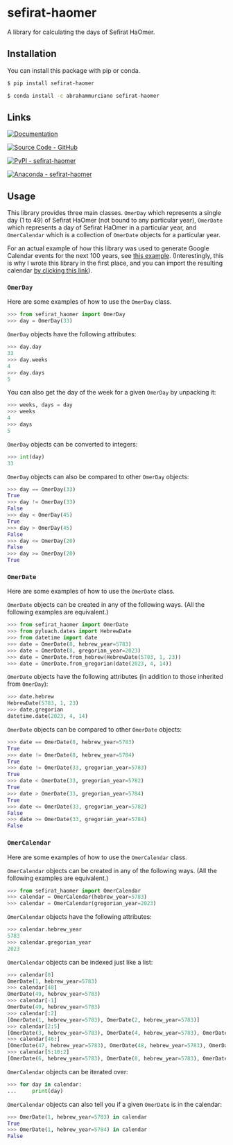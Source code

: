# sefirat-haomer
A library for calculating the days of Sefirat HaOmer.

## Installation

You can install this package with pip or conda.
```sh
$ pip install sefirat-haomer
```
```sh
$ conda install -c abrahammurciano sefirat-haomer
```

## Links

[![Documentation](https://img.shields.io/badge/Documentation-C61C3E?style=for-the-badge&logo=Read+the+Docs&logoColor=%23FFFFFF)](https://abrahammurciano.github.io/python-sefirat-haomer)

[![Source Code - GitHub](https://img.shields.io/badge/Source_Code-GitHub-181717?style=for-the-badge&logo=GitHub&logoColor=%23FFFFFF)](https://github.com/abrahammurciano/python-sefirat-haomer.git)

[![PyPI - sefirat-haomer](https://img.shields.io/badge/PyPI-sefirat_haomer-006DAD?style=for-the-badge&logo=PyPI&logoColor=%23FFD242)](https://pypi.org/project/sefirat-haomer/)

[![Anaconda - sefirat-haomer](https://img.shields.io/badge/Anaconda-sefirat_haomer-44A833?style=for-the-badge&logo=Anaconda&logoColor=%23FFFFFF)](https://anaconda.org/abrahammurciano/sefirat-haomer)

## Usage

This library provides three main classes. `OmerDay` which represents a single day (1 to 49) of Sefirat HaOmer (not bound to any particular year), `OmerDate` which represents a day of Sefirat HaOmer in a particular year, and `OmerCalendar` which is a collection of `OmerDate` objects for a particular year.

For an actual example of how this library was used to generate Google Calendar events for the next 100 years, see [this example](expamples/google_calendar.py). (Interestingly, this is why I wrote this library in the first place, and you can import the resulting calendar [by clicking this link](https://calendar.google.com/calendar/u/0?cid=Mzc3OTA0MzIwMDY3Y2NiNjY3NmZjNDBmMzZmZjlkYzA5ZWQ3NzY0Nzg3YzYxOTNlMDg5Y2E3OWY5MmU4MzBhMEBncm91cC5jYWxlbmRhci5nb29nbGUuY29t)).

### `OmerDay`

Here are some examples of how to use the `OmerDay` class.

```python
>>> from sefirat_haomer import OmerDay
>>> day = OmerDay(33)
```

`OmerDay` objects have the following attributes:
```python
>>> day.day
33
>>> day.weeks
4
>>> day.days
5
```

You can also get the day of the week for a given `OmerDay` by unpacking it:
```python
>>> weeks, days = day
>>> weeks
4
>>> days
5
```

`OmerDay` objects can be converted to integers:
```python
>>> int(day)
33
```

`OmerDay` objects can also be compared to other `OmerDay` objects:
```python
>>> day == OmerDay(33)
True
>>> day != OmerDay(33)
False
>>> day < OmerDay(45)
True
>>> day > OmerDay(45)
False
>>> day <= OmerDay(20)
False
>>> day >= OmerDay(20)
True
```

### `OmerDate`

Here are some examples of how to use the `OmerDate` class.

`OmerDate` objects can be created in any of the following ways. (All the following examples are equivalent.)
```python
>>> from sefirat_haomer import OmerDate
>>> from pyluach.dates import HebrewDate
>>> from datetime import date
>>> date = OmerDate(8, hebrew_year=5783)
>>> date = OmerDate(8, gregorian_year=2023)
>>> date = OmerDate.from_hebrew(HebrewDate(5783, 1, 23))
>>> date = OmerDate.from_gregorian(date(2023, 4, 14))
```

`OmerDate` objects have the following attributes (in addition to those inherited from `OmerDay`):
```python
>>> date.hebrew
HebrewDate(5783, 1, 23)
>>> date.gregorian
datetime.date(2023, 4, 14)
```

`OmerDate` objects can be compared to other `OmerDate` objects:
```python
>>> date == OmerDate(8, hebrew_year=5783)
True
>>> date != OmerDate(8, hebrew_year=5784)
True
>>> date != OmerDate(33, gregorian_year=5783)
True
>>> date < OmerDate(33, gregorian_year=5782)
True
>>> date > OmerDate(33, gregorian_year=5784)
True
>>> date <= OmerDate(33, gregorian_year=5782)
False
>>> date >= OmerDate(33, gregorian_year=5784)
False
```

### `OmerCalendar`

Here are some examples of how to use the `OmerCalendar` class.

`OmerCalendar` objects can be created in any of the following ways. (All the following examples are equivalent.)

```python
>>> from sefirat_haomer import OmerCalendar
>>> calendar = OmerCalendar(hebrew_year=5783)
>>> calendar = OmerCalendar(gregorian_year=2023)
```

`OmerCalendar` objects have the following attributes:
```python
>>> calendar.hebrew_year
5783
>>> calendar.gregorian_year
2023
```

`OmerCalendar` objects can be indexed just like a list:
```python
>>> calendar[0]
OmerDate(1, hebrew_year=5783)
>>> calendar[48]
OmerDate(49, hebrew_year=5783)
>>> calendar[-1]
OmerDate(49, hebrew_year=5783)
>>> calendar[:2]
[OmerDate(1, hebrew_year=5783), OmerDate(2, hebrew_year=5783)]
>>> calendar[2:5]
[OmerDate(3, hebrew_year=5783), OmerDate(4, hebrew_year=5783), OmerDate(5, hebrew_year=5783)]
>>> calendar[46:]
[OmerDate(47, hebrew_year=5783), OmerDate(48, hebrew_year=5783), OmerDate(49, hebrew_year=5783)]
>>> calendar[5:10:2]
[OmerDate(6, hebrew_year=5783), OmerDate(8, hebrew_year=5783), OmerDate(10, hebrew_year=5783)]
```

`OmerCalendar` objects can be iterated over:
```python
>>> for day in calendar:
...     print(day)
```

`OmerCalendar` objects can also tell you if a given `OmerDate` is in the calendar:
```python
>>> OmerDate(1, hebrew_year=5783) in calendar
True
>>> OmerDate(1, hebrew_year=5784) in calendar
False
```
